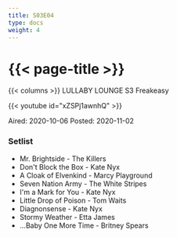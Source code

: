 ```yaml
---
title: S03E04
type: docs
weight: 4
---
```


# {{< page-title >}}

{{< columns >}}
LULLABY LOUNGE S3 Freakeasy

{{< youtube id="xZSPj1awnhQ" >}}

Aired: 2020-10-06
Posted: 2020-11-02

### Setlist
* Mr. Brightside - The Killers
* Don't Block the Box - Kate Nyx
* A Cloak of Elvenkind - Marcy Playground
* Seven Nation Army - The White Stripes
* I'm a Mark for You - Kate Nyx
* Little Drop of Poison - Tom Waits
* Diagnonsense - Kate Nyx
* Stormy Weather - Etta James
* ...Baby One More Time - Britney Spears
